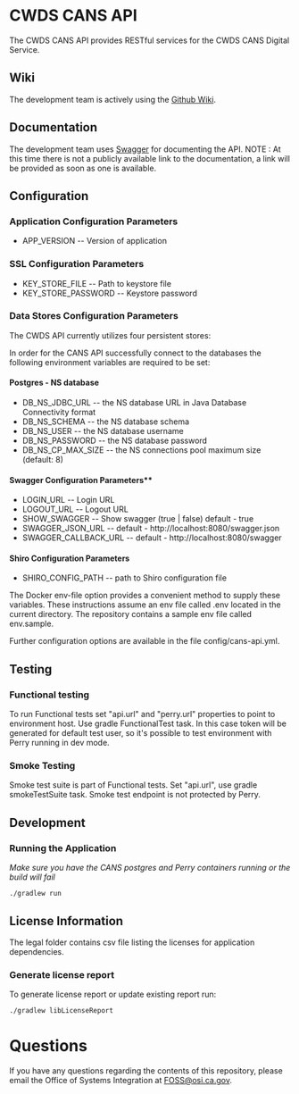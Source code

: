 # CWDS CANS API

The CWDS CANS API provides RESTful services for the CWDS CANS Digital Service.

## Wiki

The development team is actively using the [Github Wiki](https://github.com/ca-cwds/cans-api/wiki).

## Documentation

The development team uses [Swagger](http://swagger.io/) for documenting the API.
NOTE : At this time there is not a publicly available link to the documentation, a link will be provided as soon as one is available.


## Configuration

### Application Configuration Parameters
- APP_VERSION -- Version of application

### SSL Configuration Parameters
- KEY_STORE_FILE -- Path to keystore file
- KEY_STORE_PASSWORD -- Keystore password

### Data Stores Configuration Parameters

The CWDS API currently utilizes four persistent stores:

In order for the CANS API successfully connect to the databases the following environment variables are required to be set:

#### Postgres - NS database
- DB_NS_JDBC_URL -- the NS database URL in Java Database Connectivity format
- DB_NS_SCHEMA -- the NS database schema
- DB_NS_USER -- the NS database username
- DB_NS_PASSWORD -- the NS database password
- DB_NS_CP_MAX_SIZE -- the NS connections pool maximum size (default: 8)


#### Swagger Configuration Parameters**
- LOGIN_URL -- Login URL
- LOGOUT_URL -- Logout URL 
- SHOW_SWAGGER -- Show swagger (true | false) default - true
- SWAGGER_JSON_URL -- default - http://localhost:8080/swagger.json
- SWAGGER_CALLBACK_URL -- default - http://localhost:8080/swagger

#### Shiro Configuration Parameters
- SHIRO_CONFIG_PATH -- path to Shiro configuration file
 
The Docker env-file option provides a convenient method to supply these variables. These instructions assume an env file called .env located in the current directory. The repository contains a sample env file called env.sample.

Further configuration options are available in the file config/cans-api.yml.

## Testing

### Functional testing
To run Functional tests set "api.url" and "perry.url" properties to point to environment host. Use gradle FunctionalTest task. In this case token will be generated for default test user, so it's possible to test environment with Perry running in dev mode.

### Smoke Testing
Smoke test suite is part of Functional tests. Set "api.url", use gradle smokeTestSuite task. Smoke test endpoint is not protected by Perry.

## Development

### Running the Application

_Make sure you have the CANS postgres and Perry containers running or the build will fail_

`./gradlew run`

## License Information
The legal folder contains csv file listing the licenses for application dependencies.

### Generate license report
To generate license report or update existing report run:

```./gradlew libLicenseReport```

# Questions

If you have any questions regarding the contents of this repository, please email the Office of Systems Integration at FOSS@osi.ca.gov.

